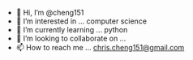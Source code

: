 - 👋 Hi, I’m @cheng151
- 👀 I’m interested in ... computer science
- 🌱 I’m currently learning ... python
- 💞️ I’m looking to collaborate on ...
- 📫 How to reach me ... chris.cheng151@gmail.com

<!---
cheng151/cheng151 is a ✨ special ✨ repository because its `README.md` (this file) appears on your GitHub profile.
You can click the Preview link to take a look at your changes.
--->
